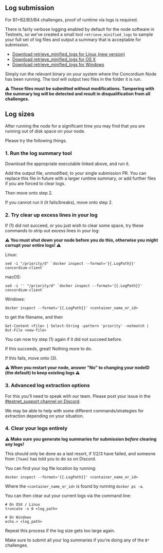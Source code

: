 
## Log submission

For B1+B2/B3/B4 challenges, proof of runtime via logs is required.

There is fairly verbose logging enabled by default for the node software in Testnets, so we've created a small tool `retrieve_minified_logs` to sample your full set of log files and output a summary that is acceptable for submission.

- [Download retrieve_minified_logs for Linux (new version)](https://client-distribution-testnet.concordium.com/retrieve_minified_logs-linux-v2)
- [Download retrieve_minified_logs for OS X](https://client-distribution-testnet.concordium.com/retrieve_minified_logs-macos-v1)
- [Download retrieve_minified_logs for Windows](https://client-distribution-testnet.concordium.com/retrieve_minified_logs-windows-v1.exe)


Simply run the relevant binary on your system where the Concordium Node has been running. The tool will output two files in the folder it is run.

**⚠️ These files must be submitted without modifications. Tampering with the summary log will be detected and result in disqualification from all challenges.**


## Log sizes

After running the node for a significant time you may find that you are running out of disk space on your node.

Please try the following things.

### 1. Run the log summary tool

Download the appropriate executable linked above, and run it.

Add the output file, unmodified, to your single submission PR. You can replace this file in future with a larger runtime summary, or add further files if you are forced to clear logs.

Then move onto step 2.

If you cannot run it (it fails/breaks), move onto step 2.


### 2. Try clear up excess lines in your log

If (1) did not succeed, or you just wish to clear some space, try these commands to strip out excess lines in your log:

**⚠️ You must shut down your node before you do this, otherwise you might corrupt your entire logs! ⚠️**

Linux:
```
sed -i "/priority/d" `docker inspect --format='{{.LogPath}}' concordium-client`
```

macOS:
```
sed -i '' "/priority/d" `docker inspect --format='{{.LogPath}}' concordium-client`
```

Windows:

```
docker inspect --format='{{.LogPath}}' <container_name_or_id>
```
to get the filename, and then
```
Get-Content <file> | Select-String -pattern 'priority' -notmatch | Out-File <new-file>
```

You can now try step (1) again if it did not succeed before.

If this succeeds, great! Nothing more to do.

If this fails, move onto (3).

**⚠️ When you restart your node, answer "No" to changing your nodeID (the default) to keep existing logs ⚠️**


### 3. Advanced log extraction options

For this you'll need to speak with our team. Please post your issue in the [#testnet_support channel on Discord](https://discord.com/channels/667378330923696158/687313907500449849).

We may be able to help with some different commands/strategies for extraction depending on your situation.


### 4. Clear your logs entirely

**⚠️ Make sure you generate log summaries for submission _before_ clearing any logs!**

This should only be done as a last resort, if 1/2/3 have failed, and someone from `[Team]` has told you to do so on Discord.

You can find your log file location by running:

```
docker inspect --format='{{.LogPath}}' <container_name_or_id>
```

Where the `<container_name_or_id>` is found by running `docker ps -a`.

You can then clear out your current logs via the command line:

```
# On OSX / Linux
truncate -s 0 <log_path>

# On Windows
echo.> <log_path>
```

Repeat this process if the log size gets too large again.

Make sure to submit all your log summaries if you're doing any of the `B*` challenges.

